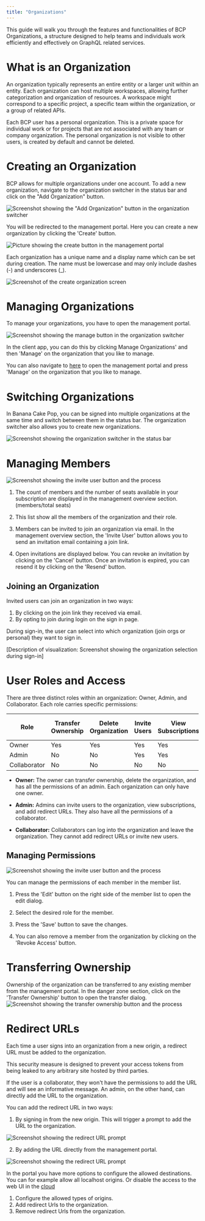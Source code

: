 ```yaml
---
title: "Organizations"
---
```

This guide will walk you through the features and functionalities of BCP Organizations, a structure designed to help teams and individuals work efficiently and effectively on GraphQL related services.

# What is an Organization
 An organization typically represents an entire entity or a larger unit within an entity. Each organization can host multiple workspaces, allowing further categorization and organization of resources. A workspace might correspond to a specific project, a specific team within the organization, or a group of related APIs.

Each BCP user has a personal organization. This is a private space for individual work or for projects that are not associated with any team or company organization. The personal organization is not visible to other users, is created by default and cannot be deleted.

# Creating an Organization

BCP allows for multiple organizations under one account. To add a new organization, navigate to the organization switcher in the status bar and click on the "Add Organization" button.

![Screenshot showing the "Add Organization" button in the organization switcher](images/create-0.png)

You will be redirected to the management portal. Here you can create a new organization by clicking the 'Create' button.

![Picture showing the create button in the management portal](images/create-1.png)

Each organization has a unique name and a display name which can be set during creation.
The name must be lowercase and may only include dashes (-) and underscores (_).

![Screenshot of the create organization screen](images/create-2.png)

# Managing Organizations
To manage your organizations, you have to open the management portal.

![Screenshot showing the manage button in the organization switcher](images/manage-0.png)

In the client app, you can do this by clicking Manage Organizations'  and then 'Manage' on the organization that you like to manage.

You can also navigate to [here](https://identity.chillicream.com/Organizations) to open the management portal and press 'Manage' on the organization that you like to manage.

# Switching Organizations
In Banana Cake Pop, you can be signed into multiple organizations at the same time and switch between them in the status bar. The organization switcher also allows you to create new organizations.

![Screenshot showing the organization switcher in the status bar](images/switch-0.png)

# Managing Members

![Screenshot showing the invite user button and the process](images/members-0.png)

1. The count of members and the number of seats available in your subscription are displayed in the management overview section. (members/total seats)

2. This list show all the members of the organization and their role.

3. Members can be invited to join an organization via email. In the management overview section, the 'Invite User' button allows you to send an invitation email containing a join link.

4. Open invitations are displayed below. You can revoke an invitation by clicking on the 'Cancel' button. Once an invitation is expired, you can resend it by clicking on the 'Resend' button.

## Joining an Organization
Invited users can join an organization in two ways:

1. By clicking on the join link they received via email.
1. By opting to join during login on the sign in page.

During sign-in, the user can select into which organization (join orgs or personal) they want to sign in.

[Description of visualization: Screenshot showing the organization selection during sign-in]

# User Roles and Access

There are three distinct roles within an organization: Owner, Admin, and Collaborator. Each role carries specific permissions:

| Role         | Transfer Ownership | Delete Organization | Invite Users | View Subscriptions | Add Redirect URLs |
| ------------ | ------------------ | ------------------- | ------------ | ------------------ | ----------------- |
| Owner        | Yes                | Yes                 | Yes          | Yes                | Yes               |
| Admin        | No                 | No                  | Yes          | Yes                | Yes               |
| Collaborator | No                 | No                  | No           | No                 | No                |

- **Owner:** The owner can transfer ownership, delete the organization, and has all the permissions of an admin. Each organization can only have one owner.

- **Admin:** Admins can invite users to the organization, view subscriptions, and add redirect URLs. They also have all the permissions of a collaborator.

- **Collaborator:** Collaborators can log into the organization and leave the organization. They cannot add redirect URLs or invite new users.

## Managing Permissions

![Screenshot showing the invite user button and the process](images/members-1.png)

You can manage the permissions of each member in the member list.

1. Press the 'Edit' button on the right side of the member list to open the edit dialog.

2. Select the desired role for the member.

3. Press the 'Save' button to save the changes.

4. You can also remove a member from the organization by clicking on the 'Revoke Access' button.

# Transferring Ownership

Ownership of the organization can be transferred to any existing member from the management portal.
In the danger zone section, click on the 'Transfer Ownership' button to open the transfer dialog.
![Screenshot showing the transfer ownership button and the process](images/danger-zone-0.png)

# Redirect URLs

Each time a user signs into an organization from a new origin, a redirect URL must be added to the organization.

This security measure is designed to prevent your access tokens from being leaked to any arbitrary site hosted by third parties.

If the user is a collaborator, they won't have the permissions to add the URL and will see an informative message. An admin, on the other hand, can directly add the URL to the organization.

You can add the redirect URL in two ways:

1. By signing in from the new origin. This will trigger a prompt to add the URL to the organization.

![Screenshot showing the redirect URL prompt](images/redirect-0.png)

2. By adding the URL directly from the management portal.

![Screenshot showing the redirect URL prompt](images/redirect-1.png)

In the portal you have more options to configure the allowed destinations. You can for example allow all localhost origins. Or disable the access to the web UI in the [cloud](https://eat.bananacakepop.com)

1. Configure the allowed types of origins.
2. Add redirect Urls to the organization.
3. Remove redirect Urls from the organization.
